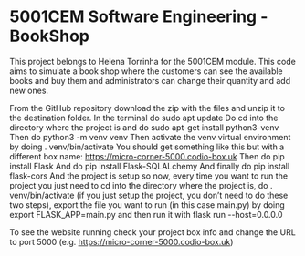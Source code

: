 # 5001CEM Software Engineering - BookShop
This project belongs to Helena Torrinha for the 5001CEM module. 
This code aims to simulate a book shop where the customers can see the available books and buy them 
and administrators can change their quantity and add new ones.

From the GitHub repository download the zip with the files and unzip it to the destination folder. 
In the terminal do sudo apt update Do cd into the directory where the project is and do sudo apt-get install python3-venv 
Then do python3 -m venv venv 
Then activate the venv virtual environment by doing . venv/bin/activate 
You should get something like this but with a different box name: https://micro-corner-5000.codio-box.uk 
Then do pip install Flask And do pip install Flask-SQLALchemy 
And finally do pip install flask-cors 
And the project is setup so now, every time you want to run the project you just need to 
cd into the directory where the project is, 
do . venv/bin/activate (if you just setup the project, you don’t need to do these two steps), 
export the file you want to run (in this case main.py) by doing export FLASK_APP=main.py 
and then run it with flask run --host=0.0.0.0

To see the website running check your project box info and change the URL to port 5000 (e.g. https://micro-corner-5000.codio-box.uk)

